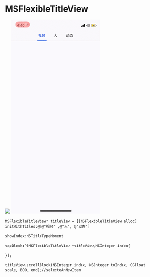 # MSFlexibleTitleView

![](FlexibleTitleView0.gif)
![](FlexibleTitleView1.gif)

```
MSFlexibleTitleView* titleView = [[MSFlexibleTitleView alloc] initWithTitles:@[@"视频" ,@"人", @"动态"]
                                                                   showIndex:MSTitleTypeMoment
                                                                    tapBlock:^(MSFlexibleTitleView *titleView,NSInteger index{

}];

titleView.scrollBlock(NSInteger index, NSInteger toIndex, CGFloat scale, BOOL end);//selecteAnNewItem
```

